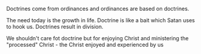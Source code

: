 Doctrines come from ordinances and ordinances are based on doctrines.

The need today is the growth in life. Doctrine is like a bait which Satan uses to hook us. Doctrines result in division.

We shouldn't care fot doctrine but for enjoying Christ and ministering the "processed" Christ - the Christ enjoyed and experienced by us 
